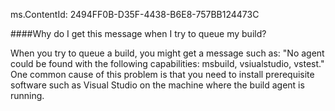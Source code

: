 ms.ContentId: 2494FF0B-D35F-4438-B6E8-757BB124473C

####Why do I get this message when I try to queue my build?

When you try to queue a build, you might get a message such as: "No agent could be found with the following capabilities: msbuild, vsiualstudio, vstest."
One common cause of this problem is that you need to install prerequisite software such as Visual Studio on the machine where the build agent is running.


